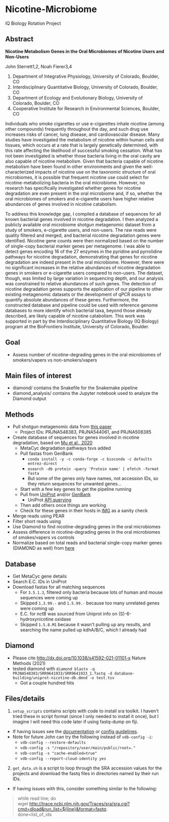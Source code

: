 # Nicotine-Microbiome
IQ Biology Rotation Project 

## Abstract
**Nicotine Metabolism Genes in the Oral Microbiomes of Nicotine Users and Non-Users**

John Sterrett1,2, Noah Fierer3,4
1. Department of Integrative Physiology, University of Colorado, Boulder, CO
2. Interdisciplinary Quantitative Biology, University of Colorado, Boulder, CO
3. Department of Ecology and Evolutionary Biology, University of Colorado, Boulder, CO
4. Cooperative Institute for Research in Environmental Sciences, Boulder, CO

Individuals who smoke cigarettes or use e-cigarettes inhale nicotine (among other compounds) frequently throughout the day, and such drug use increases risks of cancer, lung disease, and cardiovascular disease. Many studies have investigated the metabolism of nicotine within human cells and tissues, which occurs at a rate that is largely genetically determined, with this rate affecting the likelihood of successful smoking cessation. What has not been investigated is whether those bacteria living in the oral cavity are also capable of nicotine metabolism. Given that bacteria capable of nicotine metabolism have been found in other environments and given the well-characterized impacts of nicotine use on the taxonomic structure of oral microbiomes, it is possible that frequent nicotine use could select for nicotine-metabolizing bacteria in the oral microbiome. However, no research has specifically investigated whether genes for nicotine degradation are even present in the oral microbiome and, if so, whether the oral microbiomes of smokers and e-cigarette users have higher relative abundances of genes involved in nicotine catabolism. 

To address this knowledge gap, I compiled a database of sequences for all known bacterial genes involved in nicotine degradation. I then analyzed a publicly available oral microbiome shotgun metagenomic dataset from a study of smokers, e-cigarette users, and non-users. The raw reads were quality filtered and merged, and bacterial nicotine degradation genes were identified. Nicotine gene counts were then normalized based on the number of single-copy bacterial marker genes per metagenome. I was able to detect genes encoding 16 of the 27 enzymes in the pyridine and pyrrolidine pathways for nicotine degradation, demonstrating that genes for nicotine degradation are indeed present in the oral microbiome. However, there were no significant increases in the relative abundances of nicotine degradation genes in smokers or e-cigarette users compared to non-users. The dataset, though, was limited by large variation in sequencing depth, and our analysis was constrained to relative abundances of such genes. The detection of nicotine degradation genes supports the application of our pipeline to other existing metagenomic datasets or the development of qPCR assays to quantify absolute abundances of these genes. Furthermore, the constructed database and pipeline could be used with reference genome databases to more identify which bacterial taxa, beyond those already described, are likely capable of nicotine catabolism. This work was supported in part by the Interdisciplinary Quantitative Biology (IQ Biology) program at the BioFrontiers Institute, University of Colorado, Boulder.

## Goal

- Assess number of nicotine-degrading genes in the oral microbiomes of smokers/vapers vs non-smokers/vapers

## Main files of interest
- diamond/ contains the Snakefile for the Snakemake pipeline
- diamond_analysis/ contains the Jupyter notebook used to analyze the Diamond output

## Methods

- Pull shotgun metagenomic data from [this paper](https://www.science.org/doi/10.1126/sciadv.aaz0108?utm_campaign=SciMag&utm_medium=Twitter&utm_source=JHubbard)
  - Project IDs: PRJNA548383, PRJNA544061, and PRJNA508385
- Create database of sequences for genes involved in nicotine degradation, based on [Mu et al., 2020](https://www.sciencedirect.com/science/article/pii/S001393512030150X)
  - MetaCyc degradation pathways tsvs added
  - Pull fastas from GenBank
    - `conda install -y -c conda-forge -c bioconda -c defaults entrez-direct`
    - `esearch -db protein -query 'Protein name' | efetch -format fasta`
    - But some of the genes only have names, not accession IDs, so they return sequences for unwanted genes...
  - Start with a few key genes to get the pipeline running
  - Pull from [UniProt](https://www.uniprot.org/) and/or [GenBank](https://www.ncbi.nlm.nih.gov/guide/howto/find-transcript-gene/)
    - UniProt [API querying](https://www.uniprot.org/help/api_queries)
  - Then add others once things are working
  - Check for these genes in their hosts in [IMG](https://img.jgi.doe.gov/) as a sanity check
- Merge reads using PEAR
- Filter short reads using 
- Use Diamond to find nicotine-degrading genes in the oral microbiomes
- Assess difference in nicotine-degrading genes in the oral microbiomes of smokes/vapers vs controls
- Normalize based on total reads and bacterial single-copy marker genes (DIAMOND as well) from [here](https://data.gtdb.ecogenomic.org/releases/release202/202.0/genomic_files_reps/bac120_marker_genes_reps_r202.tar.gz)

## Database

- Get MetaCyc gene details
- Search E.C. IDs in UniProt
- Download fastas for all matching sequences
  - For `3.5.1.3`, filtered only bacteria because lots of human and mouse sequences were coming up
  - Skipped `1.3.99.-` and `1.5.99.-` because too many unrelated genes were coming up
  - E.C. for nctB was sourced from Uniprot info on (S)-6-hydroxynicotine oxidase
  - Skipped `1.5.8.M1` because it wasn't pulling up any results, and searching the name pulled up kdhA/B/C, which I already had

## Diamond
- Please cite http://dx.doi.org/10.1038/s41592-021-01101-x Nature Methods (2021)
- tested diamond with `diamond blastx -q PRJNA548383/SRR9641933/SRR9641933_1.fastq -d database-building/uniprot-nicotine-db.dmnd -o test.tsv `
  - Got a couple hundred hits

## Files/details

1. `setup_scripts` contains scripts with code to install sra toolkit. I haven't tried these in script format (since I only needed to install it once), 
but I imagine I will need this code later if using fastq-dump on fiji.
  - If having issues see the [documentation](https://github.com/ncbi/sra-tools/wiki/02.-Installing-SRA-Toolkit) 
or [config guidelines](https://github.com/ncbi/sra-tools/wiki/03.-Quick-Toolkit-Configuration). 
  - Note for future John can try the following instead of `vdb-config -i`:
    - `vdb-config --restore-defaults`
    - `vdb-config -s "/repository/user/main/public/root=."`
    - `vdb-config -s "cache-enabled=true"`
    - `vdb-config --report-cloud-identity yes`

2. `get_data.sh` is a script to loop through the SRA accession values for the projects and download the fastq files in directories named by their run IDs.
  - If having issues with this, consider something similar to the following: 
> while read line; do \
> wget http://trace.ncbi.nlm.nih.gov/Traces/sra/sra.cgi?cmd=dload&run_list=${line}&format=fastq; \
> done<list_of_ids
